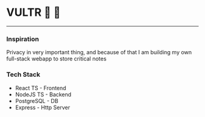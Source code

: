 # VULTR :rainbow: :seedling:

---

### Inspiration

Privacy in very important thing, and because of that I am building my own full-stack webapp to store critical notes

### Tech Stack

- React TS - Frontend
- NodeJS TS - Backend
- PostgreSQL - DB
- Express - Http Server
